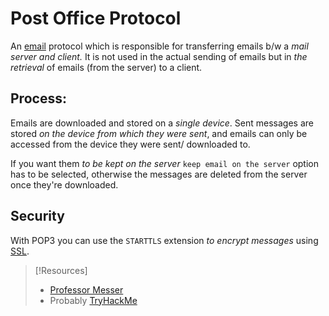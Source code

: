 # Post Office Protocol
An [email](../email.md) protocol which is responsible for transferring emails b/w a *mail server and client.* It is not used in the actual sending of emails but in *the retrieval* of emails (from the server) to a client. 
## Process:
Emails are downloaded and stored on a *single device*.  Sent messages are stored *on the device from which they were sent*, and emails can only be accessed from the device they were sent/ downloaded to.

If you want them *to be kept on the server* `keep email on the server` option has to be selected, otherwise the messages are deleted from the server once they're downloaded.
## Security
With POP3 you can use the `STARTTLS` extension *to encrypt messages* using [SSL](SSL.md).

> [!Resources]
> - [Professor Messer](https://www.youtube.com/watch?v=yuXK_Jyosus&list=PLG49S3nxzAnkL2ulFS3132mOVKuzzBxA8&index=101)
> - Probably [TryHackMe](https://tryhackme.com/path/outline/presecurity)